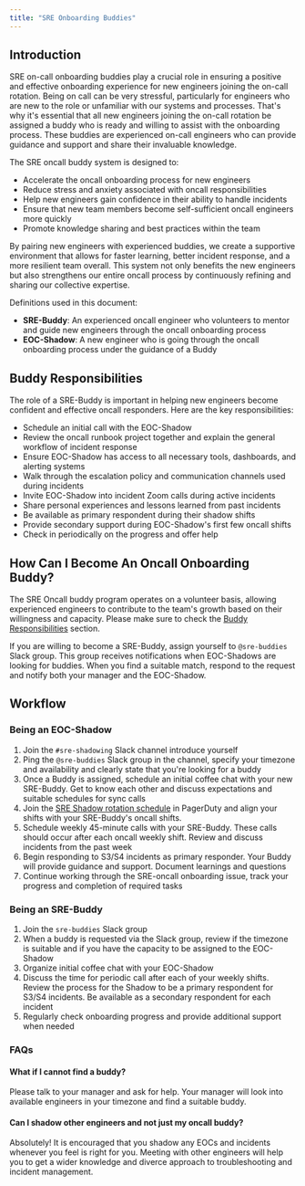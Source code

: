 ```yaml
---
title: "SRE Onboarding Buddies"
---
```


## Introduction

SRE on-call onboarding buddies play a crucial role in ensuring a positive and effective onboarding experience for new engineers joining the on-call rotation. Being on call can be very stressful, particularly for engineers who are new to the role or unfamiliar with our systems and processes. 
That's why it's essential that all new engineers joining the on-call rotation be assigned a buddy who is ready and willing to assist with the onboarding process. These buddies are experienced on-call engineers who can provide guidance and support and share their invaluable knowledge.

The SRE oncall buddy system is designed to:

- Accelerate the oncall onboarding process for new engineers
- Reduce stress and anxiety associated with oncall responsibilities
- Help new engineers gain confidence in their ability to handle incidents
- Ensure that new team members become self-sufficient oncall engineers more quickly
- Promote knowledge sharing and best practices within the team

By pairing new engineers with experienced buddies, we create a supportive environment that allows for faster learning, better incident response, and a more resilient team overall. This system not only benefits the new engineers but also strengthens our entire oncall process by continuously refining and sharing our collective expertise.

Definitions used in this document:

- **SRE-Buddy**: An experienced oncall engineer who volunteers to mentor and guide new engineers through the oncall onboarding process
- **EOC-Shadow**: A new engineer who is going through the oncall onboarding process under the guidance of a Buddy

## Buddy Responsibilities

The role of a SRE-Buddy is important in helping new engineers become confident and effective oncall responders. Here are the key responsibilities:

- Schedule an initial call with the EOC-Shadow
- Review the oncall runbook project together and explain the general workflow of incident response
- Ensure EOC-Shadow has access to all necessary tools, dashboards, and alerting systems
- Walk through the escalation policy and communication channels used during incidents
- Invite EOC-Shadow into incident Zoom calls during active incidents
- Share personal experiences and lessons learned from past incidents
- Be available as primary respondent during their shadow shifts
- Provide secondary support during EOC-Shadow's first few oncall shifts
- Check in periodically on the progress and offer help

## How Can I Become An Oncall Onboarding Buddy?

The SRE Oncall buddy program operates on a volunteer basis, allowing experienced engineers to contribute to the team's growth based on their willingness and capacity. Please make sure to check the [Buddy Responsibilities](#buddy-responsibilities) section.

If you are willing to become a SRE-Buddy, assign yourself to `@sre-buddies` Slack group. This group receives notifications when EOC-Shadows are looking for buddies. When you find a suitable match, respond to the request and notify both your manager and the EOC-Shadow.

## Workflow

### Being an EOC-Shadow

1. Join the `#sre-shadowing` Slack channel introduce yourself
1. Ping the `@sre-buddies` Slack group in the channel, specify your timezone and availability and clearly state that you're looking for a buddy
1. Once a Buddy is assigned, schedule an initial coffee chat with your new SRE-Buddy. Get to know each other and discuss expectations and suitable schedules for sync calls
1. Join the [SRE Shadow rotation schedule](https://gitlab.pagerduty.com/schedules#PZEBYO0) in PagerDuty and align your shifts with your SRE-Buddy's oncall shifts.
1. Schedule weekly 45-minute calls with your SRE-Buddy. These calls should occur after each oncall weekly shift.
Review and discuss incidents from the past week
1. Begin responding to S3/S4 incidents as primary responder. Your Buddy will provide guidance and support. Document learnings and questions 
1. Continue working through the SRE-oncall onboarding issue, track your progress and completion of required tasks

### Being an SRE-Buddy

1. Join the `sre-buddies` Slack group
1. When a buddy is requested via the Slack group, review if the timezone is suitable and if you have the capacity to be assigned to the EOC-Shadow
1. Organize initial coffee chat with your EOC-Shadow
1. Discuss the time for periodic call after each of your weekly shifts. Review the process for the Shadow to be a primary respondent for S3/S4 incidents. Be available as a secondary respondent for each incident
1. Regularly check onboarding progress and provide additional support when needed

### FAQs

#### What if I cannot find a buddy?

Please talk to your manager and ask for help. Your manager will look into available engineers in your timezone and find a suitable buddy.

#### Can I shadow other engineers and not just my oncall buddy?

Absolutely! It is encouraged that you shadow any EOCs and incidents whenever you feel is right for you. Meeting with other engineers will help you to get a wider knowledge and diverce approach to troubleshooting and incident management.
